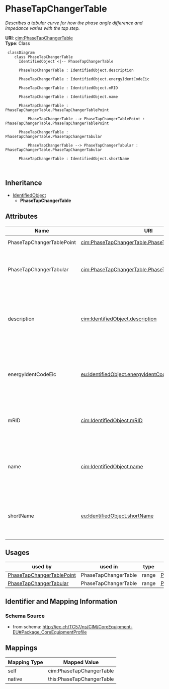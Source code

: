 # PhaseTapChangerTable


_Describes a tabular curve for how the phase angle difference and impedance varies with the tap step._





**URI**: [cim:PhaseTapChangerTable](http://iec.ch/TC57/CIM100#PhaseTapChangerTable)<br />
**Type**: Class




```mermaid
 classDiagram
    class PhaseTapChangerTable
      IdentifiedObject <|-- PhaseTapChangerTable
      
      PhaseTapChangerTable : IdentifiedObject.description
        
      PhaseTapChangerTable : IdentifiedObject.energyIdentCodeEic
        
      PhaseTapChangerTable : IdentifiedObject.mRID
        
      PhaseTapChangerTable : IdentifiedObject.name
        
      PhaseTapChangerTable : PhaseTapChangerTable.PhaseTapChangerTablePoint
        
          PhaseTapChangerTable --> PhaseTapChangerTablePoint : PhaseTapChangerTable.PhaseTapChangerTablePoint
        
      PhaseTapChangerTable : PhaseTapChangerTable.PhaseTapChangerTabular
        
          PhaseTapChangerTable --> PhaseTapChangerTabular : PhaseTapChangerTable.PhaseTapChangerTabular
        
      PhaseTapChangerTable : IdentifiedObject.shortName
        
      
```





## Inheritance
* [IdentifiedObject](IdentifiedObject.md)
    * **PhaseTapChangerTable**



## Attributes


| Name | URI | Cardinality and Range | Description | Inheritance |
| ---  | --- | --- | --- | --- |
| PhaseTapChangerTablePoint | [cim:PhaseTapChangerTable.PhaseTapChangerTablePoint](http://iec.ch/TC57/CIM100#PhaseTapChangerTable.PhaseTapChangerTablePoint) | 1..* <br />  [PhaseTapChangerTablePoint](PhaseTapChangerTablePoint.md)  | The points of this table | direct |
| PhaseTapChangerTabular | [cim:PhaseTapChangerTable.PhaseTapChangerTabular](http://iec.ch/TC57/CIM100#PhaseTapChangerTable.PhaseTapChangerTabular) | 0..* <br />  [PhaseTapChangerTabular](PhaseTapChangerTabular.md)  | The phase tap changers to which this phase tap table applies | direct |
| description | [cim:IdentifiedObject.description](http://iec.ch/TC57/CIM100#IdentifiedObject.description) | 0..1 <br />  string  | The description is a free human readable text describing or naming the object | [IdentifiedObject](IdentifiedObject.md) |
| energyIdentCodeEic | [eu:IdentifiedObject.energyIdentCodeEic](http://iec.ch/TC57/CIM100-European#IdentifiedObject.energyIdentCodeEic) | 0..1 <br />  string  | The attribute is used for an exchange of the EIC code (Energy identification ... | [IdentifiedObject](IdentifiedObject.md) |
| mRID | [cim:IdentifiedObject.mRID](http://iec.ch/TC57/CIM100#IdentifiedObject.mRID) | 1..1 <br />  string  | Master resource identifier issued by a model authority | [IdentifiedObject](IdentifiedObject.md) |
| name | [cim:IdentifiedObject.name](http://iec.ch/TC57/CIM100#IdentifiedObject.name) | 1..1 <br />  string  | The name is any free human readable and possibly non unique text naming the o... | [IdentifiedObject](IdentifiedObject.md) |
| shortName | [eu:IdentifiedObject.shortName](http://iec.ch/TC57/CIM100-European#IdentifiedObject.shortName) | 0..1 <br />  string  | The attribute is used for an exchange of a human readable short name with len... | [IdentifiedObject](IdentifiedObject.md) |





## Usages

| used by | used in | type | used |
| ---  | --- | --- | --- |
| [PhaseTapChangerTablePoint](PhaseTapChangerTablePoint.md) | PhaseTapChangerTable | range | [PhaseTapChangerTable](PhaseTapChangerTable.md) |
| [PhaseTapChangerTabular](PhaseTapChangerTabular.md) | PhaseTapChangerTable | range | [PhaseTapChangerTable](PhaseTapChangerTable.md) |






## Identifier and Mapping Information







### Schema Source


* from schema: http://iec.ch/TC57/ns/CIM/CoreEquipment-EU#Package_CoreEquipmentProfile





## Mappings

| Mapping Type | Mapped Value |
| ---  | ---  |
| self | cim:PhaseTapChangerTable |
| native | this:PhaseTapChangerTable |




